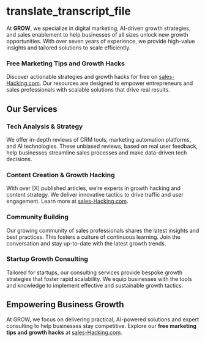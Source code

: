 # translate_transcript_file

At **GROW**, we specialize in digital marketing, AI-driven growth strategies, and sales enablement to help businesses of all sizes unlock new growth opportunities. With over seven years of experience, we provide high-value insights and tailored solutions to scale efficiently.

### Free Marketing Tips and Growth Hacks

Discover actionable strategies and growth hacks for free on [sales-Hacking.com](https://www.sales-hacking.com/en). Our resources are designed to empower entrepreneurs and sales professionals with scalable solutions that drive real results.

## Our Services

### Tech Analysis & Strategy

We offer in-depth reviews of CRM tools, marketing automation platforms, and AI technologies. These unbiased reviews, based on real user feedback, help businesses streamline sales processes and make data-driven tech decisions.

### Content Creation & Growth Hacking

With over [X] published articles, we’re experts in growth hacking and content strategy. We deliver innovative tactics to drive traffic and user engagement. Learn more at [sales-Hacking.com](https://www.sales-hacking.com/en).

### Community Building

Our growing community of sales professionals shares the latest insights and best practices. This fosters a culture of continuous learning. Join the conversation and stay up-to-date with the latest growth trends.

### Startup Growth Consulting

Tailored for startups, our consulting services provide bespoke growth strategies that foster rapid scalability. We equip businesses with the tools and knowledge to implement effective and sustainable growth tactics.

## Empowering Business Growth

At GROW, we focus on delivering practical, AI-powered solutions and expert consulting to help businesses stay competitive. Explore our **free marketing tips and growth hacks** at [sales-Hacking.com](https://www.sales-hacking.com/en).
